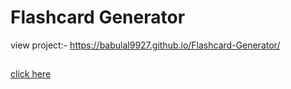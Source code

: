 # Flashcard Generator
view project:- https://babulal9927.github.io/Flashcard-Generator/
##
[click here](https://babulal9927.github.io/Flashcard-Generator/)
